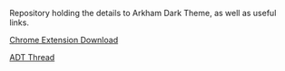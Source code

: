Repository holding the details to Arkham Dark Theme, as well as useful links.

<a href="https://chrome.google.com/webstore/detail/arkham-dark-theme/naojgmnbokfikkbkhkfoakecmhbjlnge">Chrome Extension Download</a>

<a href="http://arkhamnetwork.org/community/threads/adt-arkham-dark-theme.64974/">ADT Thread</a>
